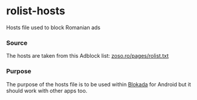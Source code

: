 # rolist-hosts
Hosts file used to block Romanian ads

### Source
The hosts are taken from this Adblock list: [zoso.ro/pages/rolist.txt](https://www.zoso.ro/pages/rolist.txt)

### Purpose
The purpose of the hosts file is to be used within [Blokada](http://blokada.org) for Android but it should work with other apps too.
